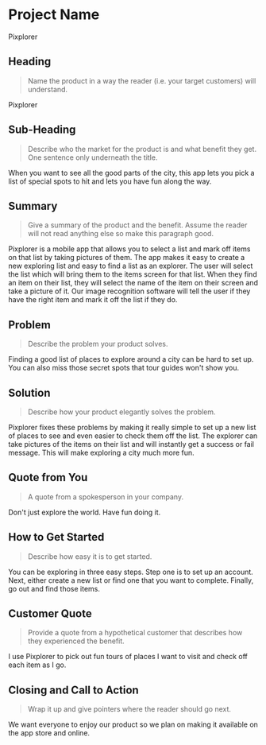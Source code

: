 # Project Name #
Pixplorer

<!--
> This material was originally posted [here](http://www.quora.com/What-is-Amazons-approach-to-product-development-and-product-management). It is reproduced here for posterities sake.

There is an approach called "working backwards" that is widely used at Amazon. They work backwards from the customer, rather than starting with an idea for a product and trying to bolt customers onto it. While working backwards can be applied to any specific product decision, using this approach is especially important when developing new products or features.

For new initiatives a product manager typically starts by writing an internal press release announcing the finished product. The target audience for the press release is the new/updated product's customers, which can be retail customers or internal users of a tool or technology. Internal press releases are centered around the customer problem, how current solutions (internal or external) fail, and how the new product will blow away existing solutions.

If the benefits listed don't sound very interesting or exciting to customers, then perhaps they're not (and shouldn't be built). Instead, the product manager should keep iterating on the press release until they've come up with benefits that actually sound like benefits. Iterating on a press release is a lot less expensive than iterating on the product itself (and quicker!).

If the press release is more than a page and a half, it is probably too long. Keep it simple. 3-4 sentences for most paragraphs. Cut out the fat. Don't make it into a spec. You can accompany the press release with a FAQ that answers all of the other business or execution questions so the press release can stay focused on what the customer gets. My rule of thumb is that if the press release is hard to write, then the product is probably going to suck. Keep working at it until the outline for each paragraph flows.

Oh, and I also like to write press-releases in what I call "Oprah-speak" for mainstream consumer products. Imagine you're sitting on Oprah's couch and have just explained the product to her, and then you listen as she explains it to her audience. That's "Oprah-speak", not "Geek-speak".

Once the project moves into development, the press release can be used as a touchstone; a guiding light. The product team can ask themselves, "Are we building what is in the press release?" If they find they're spending time building things that aren't in the press release (overbuilding), they need to ask themselves why. This keeps product development focused on achieving the customer benefits and not building extraneous stuff that takes longer to build, takes resources to maintain, and doesn't provide real customer benefit (at least not enough to warrant inclusion in the press release).
 -->

## Heading ##
  > Name the product in a way the reader (i.e. your target customers) will understand.

   Pixplorer

## Sub-Heading ##
  > Describe who the market for the product is and what benefit they get. One sentence only underneath the title.

  When you want to see all the good parts of the city, this app lets you pick a list of special spots to hit and lets you have fun along the way.

## Summary ##
  > Give a summary of the product and the benefit. Assume the reader will not read anything else so make this paragraph good.

  Pixplorer is a mobile app that allows you to select a list and mark off items on that list by taking pictures of them. The app makes it easy to create a new exploring list and easy to find a list as an explorer. The user will select the list which will bring them to the items screen for that list. When they find an item on their list, they will select the name of the item on their screen and take a picture of it. Our image recognition software will tell the user if they have the right item and mark it off the list if they do.

## Problem ##
  > Describe the problem your product solves.

  Finding a good list of places to explore around a city can be hard to set up. You can also miss those secret spots that tour guides won't show you.

## Solution ##
  > Describe how your product elegantly solves the problem.

  Pixplorer fixes these problems by making it really simple to set up a new list of places to see and even easier to check them off the list. The explorer can take pictures of the items on their list and will instantly get a success or fail message. This will make exploring a city much more fun.


## Quote from You ##
  > A quote from a spokesperson in your company.

  Don't just explore the world. Have fun doing it.

## How to Get Started ##
  > Describe how easy it is to get started.

  You can be exploring in three easy steps. Step one is to set up an account. Next, either create a new list or find one that you want to complete. Finally, go out and find those items.

## Customer Quote ##
  > Provide a quote from a hypothetical customer that describes how they experienced the benefit.

  I use Pixplorer to pick out fun tours of places I want to visit and check off each item as I go.

## Closing and Call to Action ##
  > Wrap it up and give pointers where the reader should go next.

  We want everyone to enjoy our product so we plan on making it available on the app store and online.
